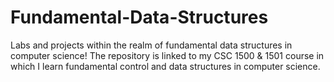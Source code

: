 # Fundamental-Data-Structures
Labs and projects within the realm of fundamental data structures in computer science! The repository is linked to my CSC 1500 &amp; 1501 course in which I learn fundamental control and data structures in computer science.
